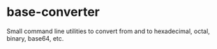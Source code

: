 # base-converter
Small command line utilities to convert from and to hexadecimal, octal, binary, base64, etc. 
